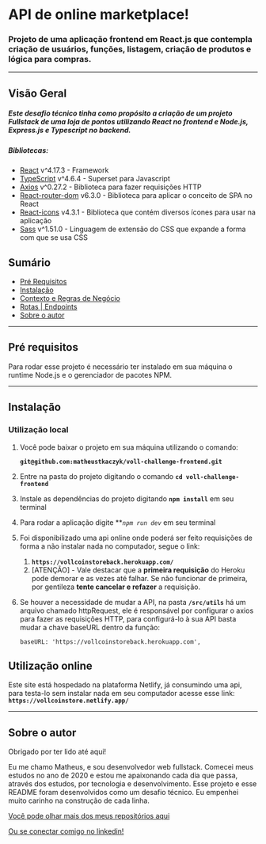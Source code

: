 # API de online marketplace!

### Projeto de uma aplicação frontend em React.js que contempla criação de usuários, funções, listagem, criação de produtos e lógica para compras.

---

## Visão Geral

##### Este desafio técnico tinha como propósito a criação de um projeto Fullstack de uma loja de pontos utilizando React no frontend e Node.js, Express.js e Typescript no backend.

##### Bibliotecas:

- [React](https://expressjs.com/) v^4.17.3 - Framework
- [TypeScript](https://www.npmjs.com/package/typescript) v^4.6.4 - Superset para Javascript
- [Axios](https://www.npmjs.com/package/axios) v^0.27.2 - Biblioteca para fazer requisições HTTP
- [React-router-dom](https://www.npmjs.com/package/react-router-dom) v6.3.0 - Biblioteca para aplicar o conceito de SPA no React
- [React-icons](https://www.npmjs.com/package/react-icons) v4.3.1 - Biblioteca que contém diversos ícones para usar na aplicação
- [Sass](https://www.npmjs.com/package/sass) v^1.51.0 - Linguagem de extensão do CSS que expande a forma com que se usa CSS

## **Sumário**

- [Pré Requisitos](#pré-requisitos)
- [Instalação](#instalação)
- [Contexto e Regras de Negócio](#contexto-e-regras-de-negócio)
- [Rotas | Endpoints](#rotas-|-endpoints)
- [Sobre o autor](#sobre-o-autor)

---

## **Pré requisitos**

Para rodar esse projeto é necessário ter instalado em sua máquina o runtime Node.js e o gerenciador de pacotes NPM.

---

## **Instalação**

### Utilização local

1. Você pode baixar o projeto em sua máquina utilizando o comando:

   **`git@github.com:matheustkaczyk/voll-challenge-frontend.git`**

2. Entre na pasta do projeto digitando o comando **`cd voll-challenge-frontend`**

3. Instale as dependências do projeto digitando **`npm install`** em seu terminal

4. Para rodar a aplicação digite ***`npm run dev`* em seu terminal

5. Foi disponibilizado uma api online onde poderá ser feito requisições de forma a não instalar nada no computador, segue o link:
   1. **`https://vollcoinstoreback.herokuapp.com/`**
   1. [ATENÇÃO] - Vale destacar que a **primeira requisição** do Heroku pode demorar e as vezes até falhar. Se não funcionar de primeira, por gentileza **tente cancelar e refazer** a requisição.

6. Se houver a necessidade de mudar a API, na pasta **`/src/utils`** há um arquivo chamado httpRequest, ele é responsável por configurar o axios para fazer as requisições HTTP, para configurá-lo à sua API basta mudar a chave baseURL dentro da função:
    ```
    baseURL: 'https://vollcoinstoreback.herokuapp.com',
    ```
 ## Utilização online
 
 Este site está hospedado na plataforma Netlify, já consumindo uma api, para testa-lo sem instalar nada em seu computador acesse esse link:
 **`https://vollcoinstore.netlify.app/`**

---

## **Sobre o autor**

Obrigado por ter lido até aqui!

Eu me chamo Matheus, e sou desenvolvedor web fullstack. Comecei meus estudos no ano de 2020 e estou me apaixonando cada dia que passa, através dos estudos, por tecnologia e desenvolvimento. Esse projeto e esse README foram desenvolvidos como um desafio técnico. Eu empenhei muito carinho na construção de cada linha.

[Você pode olhar mais dos meus repositórios aqui](https://github.com/matheustkaczyk)

[Ou se conectar comigo no linkedin!](https://www.linkedin.com/in/matheustkaczykribeiro/)

